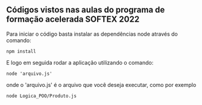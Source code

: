 ## Códigos vistos nas aulas do programa de formação acelerada SOFTEX 2022


Para iniciar o código basta instalar as dependências node através do comando:

    npm install

E logo em seguida rodar a aplicação utilizando o comando:

    node 'arquivo.js'

onde o 'arquivo.js' é o arquivo que você deseja executar, como por exemplo

    node Logica_POO/Produto.js
